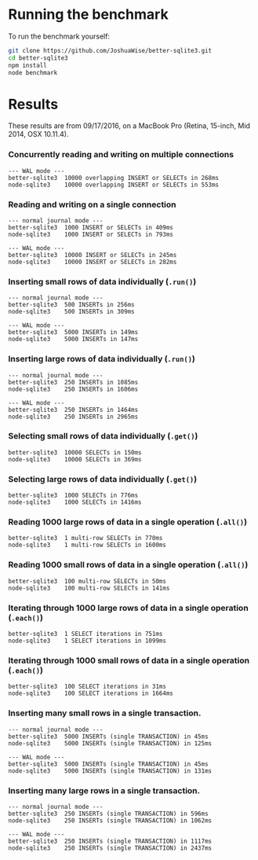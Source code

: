 # Running the benchmark

To run the benchmark yourself:
```bash
git clone https://github.com/JoshuaWise/better-sqlite3.git
cd better-sqlite3
npm install
node benchmark
```

# Results

These results are from 09/17/2016, on a MacBook Pro (Retina, 15-inch, Mid 2014, OSX 10.11.4).

### Concurrently reading and writing on multiple connections
```
--- WAL mode ---
better-sqlite3	10000 overlapping INSERT or SELECTs in 268ms
node-sqlite3	10000 overlapping INSERT or SELECTs in 553ms
```

### Reading and writing on a single connection

```
--- normal journal mode ---
better-sqlite3	1000 INSERT or SELECTs in 409ms
node-sqlite3	1000 INSERT or SELECTs in 793ms

--- WAL mode ---
better-sqlite3	10000 INSERT or SELECTs in 245ms
node-sqlite3	10000 INSERT or SELECTs in 282ms
```

### Inserting small rows of data individually (`.run()`)
```
--- normal journal mode ---
better-sqlite3	500 INSERTs in 256ms
node-sqlite3	500 INSERTs in 309ms

--- WAL mode ---
better-sqlite3	5000 INSERTs in 149ms
node-sqlite3	5000 INSERTs in 147ms
```

### Inserting large rows of data individually (`.run()`)
```
--- normal journal mode ---
better-sqlite3	250 INSERTs in 1085ms
node-sqlite3	250 INSERTs in 1606ms

--- WAL mode ---
better-sqlite3	250 INSERTs in 1464ms
node-sqlite3	250 INSERTs in 2965ms
```

### Selecting small rows of data individually (`.get()`)
```
better-sqlite3	10000 SELECTs in 150ms
node-sqlite3	10000 SELECTs in 369ms
```

### Selecting large rows of data individually (`.get()`)
```
better-sqlite3	1000 SELECTs in 776ms
node-sqlite3	1000 SELECTs in 1416ms
```

### Reading 1000 large rows of data in a single operation (`.all()`)
```
better-sqlite3	1 multi-row SELECTs in 770ms
node-sqlite3	1 multi-row SELECTs in 1600ms
```

### Reading 1000 small rows of data in a single operation (`.all()`)
```
better-sqlite3	100 multi-row SELECTs in 50ms
node-sqlite3	100 multi-row SELECTs in 141ms
```

### Iterating through 1000 large rows of data in a single operation (`.each()`)
```
better-sqlite3	1 SELECT iterations in 751ms
node-sqlite3	1 SELECT iterations in 1099ms
```

### Iterating through 1000 small rows of data in a single operation (`.each()`)
```
better-sqlite3	100 SELECT iterations in 31ms
node-sqlite3	100 SELECT iterations in 1664ms
```

### Inserting many small rows in a single transaction.
```
--- normal journal mode ---
better-sqlite3	5000 INSERTs (single TRANSACTION) in 45ms
node-sqlite3	5000 INSERTs (single TRANSACTION) in 125ms

--- WAL mode ---
better-sqlite3	5000 INSERTs (single TRANSACTION) in 45ms
node-sqlite3	5000 INSERTs (single TRANSACTION) in 131ms
```

### Inserting many large rows in a single transaction.
```
--- normal journal mode ---
better-sqlite3	250 INSERTs (single TRANSACTION) in 596ms
node-sqlite3	250 INSERTs (single TRANSACTION) in 1062ms

--- WAL mode ---
better-sqlite3	250 INSERTs (single TRANSACTION) in 1117ms
node-sqlite3	250 INSERTs (single TRANSACTION) in 2437ms
```
